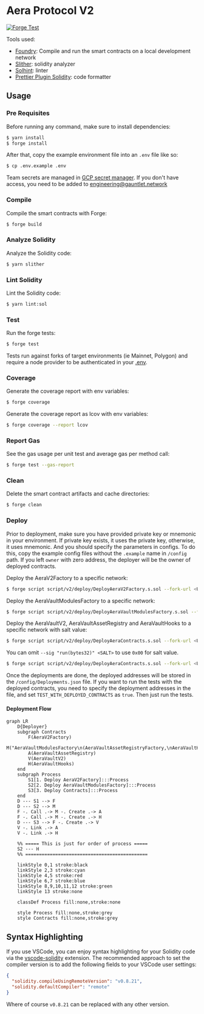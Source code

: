 # Aera Protocol V2

[![Forge Test](https://github.com/GauntletNetworks/aera-contracts-v2/actions/workflows/forge.yml/badge.svg)](https://github.com/GauntletNetworks/aera-contracts-v2/actions/workflows/forge.yml)

Tools used:

- [Foundry](https://github.com/foundry-rs/foundry): Compile and run the smart contracts on a local development network
- [Slither](https://github.com/crytic/slither): solidity analyzer
- [Solhint](https://github.com/protofire/solhint): linter
- [Prettier Plugin Solidity](https://github.com/prettier-solidity/prettier-plugin-solidity): code formatter

## Usage

### Pre Requisites

Before running any command, make sure to install dependencies:

```sh
$ yarn install
$ forge install
```

After that, copy the example environment file into an `.env` file like so:

```sh
$ cp .env.example .env
```

Team secrets are managed in [GCP secret manager](https://console.cloud.google.com/security/secret-manager?project=gauntlet-sim). If you don't have access, you need to be added to engineering@gauntlet.network

### Compile

Compile the smart contracts with Forge:

```sh
$ forge build
```

### Analyze Solidity

Analyze the Solidity code:

```sh
$ yarn slither
```

### Lint Solidity

Lint the Solidity code:

```sh
$ yarn lint:sol
```

### Test

Run the forge tests:

```sh
$ forge test
```

Tests run against forks of target environments (ie Mainnet, Polygon) and require a node provider to be authenticated in your [.env](./.env).

### Coverage

Generate the coverage report with env variables:

```sh
$ forge coverage
```

Generate the coverage report as lcov with env variables:

```sh
$ forge coverage --report lcov
```

### Report Gas

See the gas usage per unit test and average gas per method call:

```sh
$ forge test --gas-report
```

### Clean

Delete the smart contract artifacts and cache directories:

```sh
$ forge clean
```

### Deploy

Prior to deployment, make sure you have provided private key or mnemonic in your environment. If private key exists, it uses the private key, otherwise, it uses mnemonic.
And you should specify the parameters in configs.
To do this, copy the example config files without the `.example` name in `/config` path.
If you left `owner` with zero address, the deployer will be the owner of deployed contracts.

Deploy the AeraV2Factory to a specific network:

```sh
$ forge script script/v2/deploy/DeployAeraV2Factory.s.sol --fork-url <URL> --broadcast
```

Deploy the AeraVaultModulesFactory to a specific network:

```sh
$ forge script script/v2/deploy/DeployAeraVaultModulesFactory.s.sol --fork-url <URL> --broadcast
```

Deploy the AeraVaultV2, AeraVaultAssetRegistry and AeraVaultHooks to a specific network with salt value:

```sh
$ forge script script/v2/deploy/DeployAeraContracts.s.sol --fork-url <URL> --broadcast --sig "run(bytes32)" <SALT>
```

You can omit `--sig "run(bytes32)" <SALT>` to use `0x00` for salt value.

```sh
$ forge script script/v2/deploy/DeployAeraContracts.s.sol --fork-url <URL> --broadcast
```

Once the deployments are done, the deployed addresses will be stored in the `/config/Deployments.json` file.
If you want to run the tests with the deployed contracts, you need to specify the deployment addresses in the file, and set `TEST_WITH_DEPLOYED_CONTRACTS` as `true`.
Then just run the tests.

#### Deployment Flow

```mermaid
graph LR
    D{Deployer}
    subgraph Contracts
        F(AeraV2Factory)
        M("AeraVaultModulesFactory\n(AeraVaultAssetRegistryFactory,\nAeraVaultHooksFactory)")
        A(AeraVaultAssetRegistry)
        V(AeraVaultV2)
        H(AeraVaultHooks)
    end
    subgraph Process
        S1[1. Deploy AeraV2Factory]:::Process
        S2[2. Deploy AeraVaultModulesFactory]:::Process
        S3[3. Deploy Contracts]:::Process
    end
    D --- S1 --> F
    D --- S2 --> M
    F -. Call .-> M -. Create .-> A
    F -. Call .-> M -. Create .-> H
    D --- S3 --> F -. Create .-> V
    V -. Link .-> A
    V -. Link .-> H

    %% ===== This is just for order of process =====
    S2 --- H
    %% =============================================

    linkStyle 0,1 stroke:black
    linkStyle 2,3 stroke:cyan
    linkStyle 4,5 stroke:red
    linkStyle 6,7 stroke:blue
    linkStyle 8,9,10,11,12 stroke:green
    linkStyle 13 stroke:none

    classDef Process fill:none,stroke:none

    style Process fill:none,stroke:grey
    style Contracts fill:none,stroke:grey
```

## Syntax Highlighting

If you use VSCode, you can enjoy syntax highlighting for your Solidity code via the
[vscode-solidity](https://github.com/juanfranblanco/vscode-solidity) extension. The recommended approach to set the
compiler version is to add the following fields to your VSCode user settings:

```json
{
  "solidity.compileUsingRemoteVersion": "v0.8.21",
  "solidity.defaultCompiler": "remote"
}
```

Where of course `v0.8.21` can be replaced with any other version.

